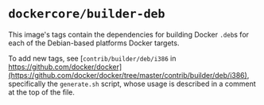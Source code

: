 # `dockercore/builder-deb`

This image's tags contain the dependencies for building Docker `.deb`s for each of the Debian-based platforms Docker targets.

To add new tags, see [`contrib/builder/deb/i386` in https://github.com/docker/docker](https://github.com/docker/docker/tree/master/contrib/builder/deb/i386), specifically the `generate.sh` script, whose usage is described in a comment at the top of the file.
